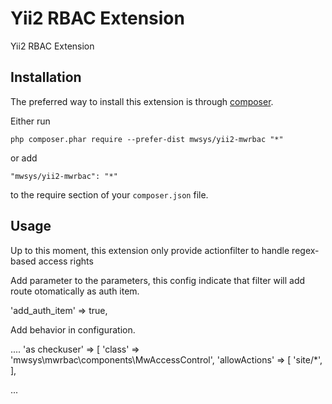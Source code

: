 Yii2 RBAC Extension
===================
Yii2 RBAC Extension

Installation
------------

The preferred way to install this extension is through [composer](http://getcomposer.org/download/).

Either run

```
php composer.phar require --prefer-dist mwsys/yii2-mwrbac "*"
```

or add

```
"mwsys/yii2-mwrbac": "*"
```

to the require section of your `composer.json` file.


Usage
-----

Up to this moment, this extension  only provide actionfilter to handle regex-based access rights

Add parameter to the parameters, this config indicate that filter will add route otomatically as auth item. 

'add_auth_item' => true,

Add behavior in configuration. 


....
'as checkuser' => [
    'class' => 'mwsys\mwrbac\components\MwAccessControl',
    'allowActions' => [
            'site/*',
    ],
    
    
...
    
    
